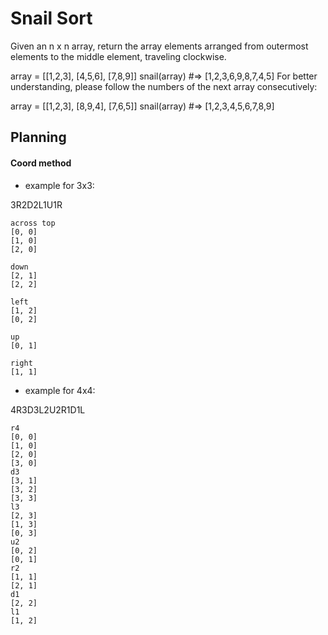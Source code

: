 # Snail Sort

Given an n x n array, return the array elements arranged from outermost elements to the middle element, traveling clockwise.

array = [[1,2,3],
[4,5,6],
[7,8,9]]
snail(array) #=> [1,2,3,6,9,8,7,4,5]
For better understanding, please follow the numbers of the next array consecutively:

array = [[1,2,3],
[8,9,4],
[7,6,5]]
snail(array) #=> [1,2,3,4,5,6,7,8,9]

## Planning

#### Coord method

- example for 3x3:

3R2D2L1U1R

```
across top
[0, 0]
[1, 0]
[2, 0]

down
[2, 1]
[2, 2]

left
[1, 2]
[0, 2]

up
[0, 1]

right
[1, 1]
```

- example for 4x4:

4R3D3L2U2R1D1L

```
r4
[0, 0]
[1, 0]
[2, 0]
[3, 0]
d3
[3, 1]
[3, 2]
[3, 3]
l3
[2, 3]
[1, 3]
[0, 3]
u2
[0, 2]
[0, 1]
r2
[1, 1]
[2, 1]
d1
[2, 2]
l1
[1, 2]
```
